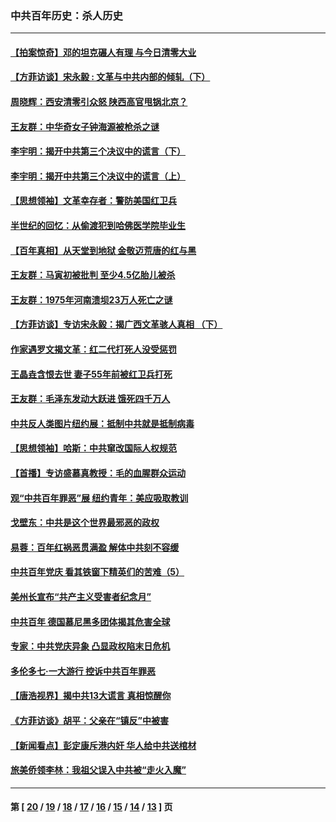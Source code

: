 ### 中共百年历史：杀人历史
---
#### [【拍案惊奇】邓的坦克碾人有理 与今日清零大业](../../pages/nf1176106/n13729574.md?08020430) 
#### [【方菲访谈】宋永毅 : 文革与中共内部的倾轧（下）](../../pages/nf1176106/n13486836.md?08020430) 
#### [周晓辉：西安清零引众怒 陕西高官甩锅北京？](../../pages/nf1176106/n13484627.md?08020430) 
#### [王友群：中华奇女子钟海源被枪杀之谜](../../pages/nf1176106/n13430555.md?08020430) 
#### [李宇明：揭开中共第三个决议中的谎言（下）](../../pages/nf1176106/n13389389.md?08020430) 
#### [李宇明：揭开中共第三个决议中的谎言（上）](../../pages/nf1176106/n13388697.md?08020430) 
#### [【思想领袖】文革幸存者：警防美国红卫兵](../../pages/nf1176106/n13339289.md?08020430) 
#### [半世纪的回忆：从偷渡犯到哈佛医学院毕业生](../../pages/nf1176106/n13345328.md?08020430) 
#### [【百年真相】从天堂到地狱 金敬迈荒唐的红与黑](../../pages/nf1176106/n13336995.md?08020430) 
#### [王友群：马寅初被批判 至少4.5亿胎儿被杀](../../pages/nf1176106/n13260313.md?08020430) 
#### [王友群：1975年河南溃坝23万人死亡之谜](../../pages/nf1176106/n13231576.md?08020430) 
#### [【方菲访谈】专访宋永毅：揭广西文革骇人真相 （下）](../../pages/nf1176106/n13209074.md?08020430) 
#### [作家遇罗文揭文革：红二代打死人没受惩罚](../../pages/nf1176106/n13205254.md?08020430) 
#### [王晶垚含恨去世 妻子55年前被红卫兵打死](../../pages/nf1176106/n13203590.md?08020430) 
#### [王友群：毛泽东发动大跃进 饿死四千万人](../../pages/nf1176106/n13177158.md?08020430) 
#### [中共反人类图片纽约展：抵制中共就是抵制病毒](../../pages/nf1176106/n13115371.md?08020430) 
#### [【思想领袖】哈斯：中共窜改国际人权规范](../../pages/nf1176106/n13053647.md?08020430) 
#### [【首播】专访盛慕真教授：毛的血腥群众运动](../../pages/nf1176106/n13091782.md?08020430) 
#### [观“中共百年罪恶”展 纽约青年：美应吸取教训](../../pages/nf1176106/n13085246.md?08020430) 
#### [戈壁东：中共是这个世界最邪恶的政权](../../pages/nf1176106/n13085641.md?08020430) 
#### [易蓉：百年红祸恶贯满盈 解体中共刻不容缓](../../pages/nf1176106/n13084455.md?08020430) 
#### [中共百年党庆 看其铁窗下精英们的苦难（5）](../../pages/nf1176106/n13076766.md?08020430) 
#### [美州长宣布“共产主义受害者纪念月”](../../pages/nf1176106/n13074024.md?08020430) 
#### [中共百年 德国慕尼黑多团体揭其危害全球](../../pages/nf1176106/n13068873.md?08020430) 
#### [专家：中共党庆异象 凸显政权陷末日危机](../../pages/nf1176106/n13067084.md?08020430) 
#### [多伦多七·一大游行 控诉中共百年罪恶](../../pages/nf1176106/n13062043.md?08020430) 
#### [【唐浩视界】揭中共13大谎言 真相惊醒你](../../pages/nf1176106/n13065208.md?08020430) 
#### [《方菲访谈》胡平：父亲在“镇反”中被害](../../pages/nf1176106/n13064114.md?08020430) 
#### [【新闻看点】彭定康斥港内奸 华人给中共送棺材](../../pages/nf1176106/n13064230.md?08020430) 
#### [旅美侨领李林：我祖父误入中共被“走火入魔”](../../pages/nf1176106/n13062777.md?08020430) 

---
#### 第 [ [20](./20.md?08020430) / [19](./19.md?08020430) / [18](./18.md?08020430) / [17](./17.md?08020430) / [16](./16.md?08020430) / [15](./15.md?08020430) / [14](./14.md?08020430) / [13](./13.md?08020430) ] 页
